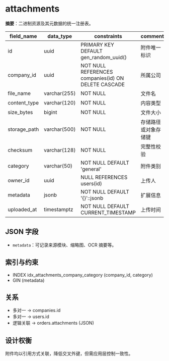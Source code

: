 # attachments

**摘要**：二进制资源及其元数据的统一注册表。

| field_name | data_type | constraints | comment |
| --- | --- | --- | --- |
| id | uuid | PRIMARY KEY DEFAULT gen_random_uuid() | 附件唯一标识 |
| company_id | uuid | NOT NULL REFERENCES companies(id) ON DELETE CASCADE | 所属公司 |
| file_name | varchar(255) | NOT NULL | 文件名 |
| content_type | varchar(120) | NOT NULL | 内容类型 |
| size_bytes | bigint | NOT NULL | 文件大小 |
| storage_path | varchar(500) | NOT NULL | 存储路径或对象存储键 |
| checksum | varchar(128) | NOT NULL | 完整性校验 |
| category | varchar(50) | NOT NULL DEFAULT 'general' | 附件类别 |
| owner_id | uuid | NULL REFERENCES users(id) | 上传人 |
| metadata | jsonb | NOT NULL DEFAULT '{}'::jsonb | 扩展信息 |
| uploaded_at | timestamptz | NOT NULL DEFAULT CURRENT_TIMESTAMP | 上传时间 |

## JSON 字段
- `metadata`：可记录来源模块、缩略图、OCR 摘要等。

## 索引与约束
- INDEX idx_attachments_company_category (company_id, category)
- GIN (metadata)

## 关系
- 多对一 -> companies.id
- 多对一 -> users.id
- 逻辑关联 -> orders.attachments (JSON)

## 设计权衡
附件均以引用方式关联，降低交叉外键，但需应用层控制一致性。
